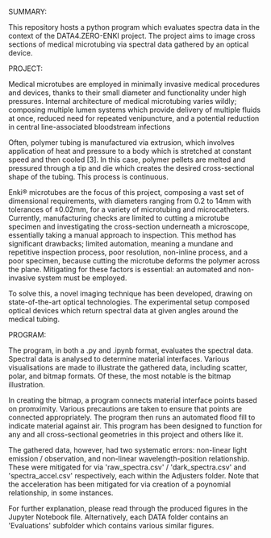 SUMMARY:

This repository hosts a python program which evaluates spectra data in the context of the DATA4.ZERO-ENKI project. The project aims to image cross sections of medical microtubing via spectral data gathered by an optical device.


PROJECT:

Medical microtubes are employed in minimally invasive medical procedures and devices, thanks to their small diameter and functionality under high pressures. Internal architecture of medical microtubing varies wildly; composing multiple lumen systems which provide delivery of multiple fluids at once, reduced need for repeated venipuncture, and a potential reduction in central line-associated bloodstream infections 

Often, polymer tubing is manufactured via extrusion, which involves application of heat and pressure to a body which is stretched at constant speed and then cooled [3]. In this case, polymer pellets are melted and pressured through a tip and die which creates the desired cross-sectional shape of the tubing. This process is continuous.

Enki® microtubes are the focus of this project, composing a vast set of dimensional requirements, with diameters ranging from 0.2 to 14mm with tolerances of ±0.02mm, for a variety of microtubing and microcatheters. Currently, manufacturing checks are limited to cutting a microtube specimen and investigating the cross-section underneath a microscope, essentially taking a manual approach to inspection. This method has significant drawbacks; limited automation, meaning a mundane and repetitive inspection process, poor resolution, non-inline process, and a poor specimen, because cutting the microtube deforms the polymer across the plane. Mitigating for these factors is essential: an automated and non-invasive system must be employed. 

To solve this, a novel imaging technique has been developed, drawing on state-of-the-art optical technologies. The experimental setup composed optical devices which return spectral data at given angles around the medical tubing. 


PROGRAM:

The program, in both a .py and .ipynb format, evaluates the spectral data. Spectral data is analysed to determine material interfaces. Various visualisations are made to illustrate the gathered data, including scatter, polar, and bitmap formats. Of these, the most notable is the bitmap illustration. 

In creating the bitmap, a program connects material interface points based on promximity. Various precautions are taken to ensure that points are connected appropriately. The program then runs an automated flood fill to indicate material against air. This program has been designed to function for any and all cross-sectional geometries in this project and others like it.

The gathered data, however, had two systematic errors: non-linear light emission / observation, and non-linear wavelength-position relationship. These were mitigated for via 'raw_spectra.csv' / 'dark_spectra.csv' and 'spectra_accel.csv' respectively, each within the Adjusters folder. Note that the acceleration has been mitigated for via creation of a poynomial relationship, in some instances. 

For further explanation, please read through the produced figures in the Jupyter Notebook file. Alternatively, each DATA folder contains an 'Evaluations' subfolder which contains various similar figures.
